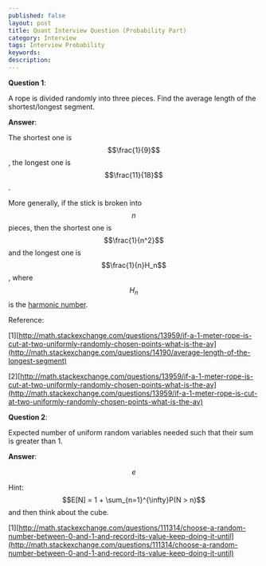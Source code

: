 ```yaml
---
published: false
layout: post
title: Quant Interview Question (Probability Part)
category: Interview
tags: Interview Probability
keywords:
description:
---
```


**Question 1**:

A rope is divided randomly into three pieces. Find the average length of the shortest/longest segment.

**Answer**:

The shortest one is $$\frac{1}{9}$$, the longest one is $$\frac{11}{18}$$.

More generally, if the stick is broken into $$n$$ pieces, then the shortest one is $$\frac{1}{n^2}$$ and the longest one is $$\frac{1}{n}H_n$$, where $$H_n$$ is the [harmonic number](https://en.wikipedia.org/wiki/Harmonic_number).

Reference:

[1][http://math.stackexchange.com/questions/13959/if-a-1-meter-rope-is-cut-at-two-uniformly-randomly-chosen-points-what-is-the-av](http://math.stackexchange.com/questions/14190/average-length-of-the-longest-segment)

[2][http://math.stackexchange.com/questions/13959/if-a-1-meter-rope-is-cut-at-two-uniformly-randomly-chosen-points-what-is-the-av](http://math.stackexchange.com/questions/13959/if-a-1-meter-rope-is-cut-at-two-uniformly-randomly-chosen-points-what-is-the-av)

**Question 2**:

Expected number of uniform random variables needed such that their sum is greater than 1.

**Answer**:

$$e$$

Hint: $$E[N] = 1 + \sum_{n=1}^{\infty}P(N > n)$$ and then think about the cube.

[1][http://math.stackexchange.com/questions/111314/choose-a-random-number-between-0-and-1-and-record-its-value-keep-doing-it-until](http://math.stackexchange.com/questions/111314/choose-a-random-number-between-0-and-1-and-record-its-value-keep-doing-it-until)
